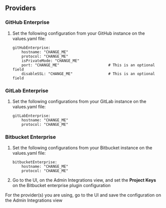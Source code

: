 ## Providers

### GitHub Enterprise

1. Set the following configuration from your GitHub instance on the values.yaml file:

    ```
    gitHubEnterprise:
        hostname: "CHANGE_ME"
        protocol: "CHANGE_ME"
        isPrivateMode: "CHANGE_ME"
        port: "CHANGE_ME"                      # This is an optional field
        disableSSL: "CHANGE_ME"                # This is an optional field
    ```

### GitLab Enterprise

1. Set the following configurations from your GitLab instance on the values.yaml file:

    ```
    gitLabEnterprise:
        hostname: "CHANGE_ME"
        protocol: "CHANGE_ME"
    ```

### Bitbucket Enterprise

1. Set the following configurations from your Bitbucket instance on the values.yaml file:

    ```
    bitbucketEnterprise:
        hostname: "CHANGE_ME"
        protocol: "CHANGE_ME"
    ```
2. Go to the UI, on the Admin Integrations view, and set the **Project Keys** on the Bitbucket enterprise plugin configuration 


For the provider(s) you are using, go to the UI and save the configuration on the Admin Integrations view
